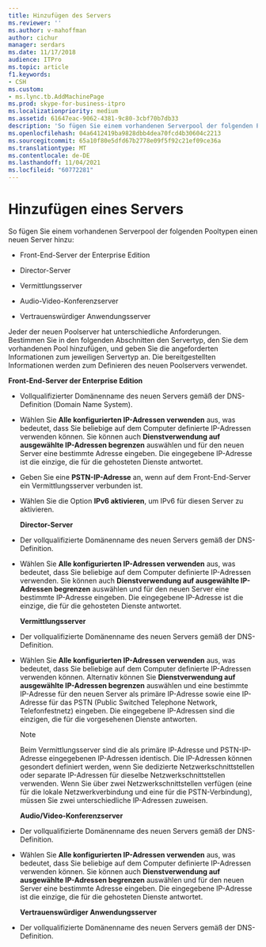 ```yaml
---
title: Hinzufügen des Servers
ms.reviewer: ''
ms.author: v-mahoffman
author: cichur
manager: serdars
ms.date: 11/17/2018
audience: ITPro
ms.topic: article
f1.keywords:
- CSH
ms.custom:
- ms.lync.tb.AddMachinePage
ms.prod: skype-for-business-itpro
ms.localizationpriority: medium
ms.assetid: 61647eac-9062-4381-9c80-3cbf70b7db33
description: 'So fügen Sie einem vorhandenen Serverpool der folgenden Pooltypen einen neuen Server hinzu:'
ms.openlocfilehash: 04a6412419ba9828dbb4dea70fcd4b30604c2213
ms.sourcegitcommit: 65a10f80e5dfd67b2778e09f5f92c21ef09ce36a
ms.translationtype: MT
ms.contentlocale: de-DE
ms.lasthandoff: 11/04/2021
ms.locfileid: "60772281"
---
```

# <a name="add-server"></a>Hinzufügen eines Servers
 
So fügen Sie einem vorhandenen Serverpool der folgenden Pooltypen einen neuen Server hinzu:
  
- Front-End-Server der Enterprise Edition
    
- Director-Server
    
- Vermittlungsserver
    
- Audio-Video-Konferenzserver
    
- Vertrauenswürdiger Anwendungsserver
    
Jeder der neuen Poolserver hat unterschiedliche Anforderungen. Bestimmen Sie in den folgenden Abschnitten den Servertyp, den Sie dem vorhandenen Pool hinzufügen, und geben Sie die angeforderten Informationen zum jeweiligen Servertyp an. Die bereitgestellten Informationen werden zum Definieren des neuen Poolservers verwendet.
  
 **Front-End-Server der Enterprise Edition**
  
- Vollqualifizierter Domänenname des neuen Servers gemäß der DNS-Definition (Domain Name System).
    
- Wählen Sie **Alle konfigurierten IP-Adressen verwenden** aus, was bedeutet, dass Sie beliebige auf dem Computer definierte IP-Adressen verwenden können. Sie können auch **Dienstverwendung auf ausgewählte IP-Adressen begrenzen** auswählen und für den neuen Server eine bestimmte Adresse eingeben. Die eingegebene IP-Adresse ist die einzige, die für die gehosteten Dienste antwortet.
    
- Geben Sie eine **PSTN-IP-Adresse** an, wenn auf dem Front-End-Server ein Vermittlungsserver verbunden ist.
    
- Wählen Sie die Option **IPv6 aktivieren**, um IPv6 für diesen Server zu aktivieren.
    
  **Director-Server**
  
- Der vollqualifizierte Domänenname des neuen Servers gemäß der DNS-Definition.
    
- Wählen Sie **Alle konfigurierten IP-Adressen verwenden** aus, was bedeutet, dass Sie beliebige auf dem Computer definierte IP-Adressen verwenden. Sie können auch **Dienstverwendung auf ausgewählte IP-Adressen begrenzen** auswählen und für den neuen Server eine bestimmte IP-Adresse eingeben. Die eingegebene IP-Adresse ist die einzige, die für die gehosteten Dienste antwortet.
    
  **Vermittlungsserver**
  
- Der vollqualifizierte Domänenname des neuen Servers gemäß der DNS-Definition.
    
- Wählen Sie **Alle konfigurierten IP-Adressen verwenden** aus, was bedeutet, dass Sie beliebige auf dem Computer definierte IP-Adressen verwenden können. Alternativ können Sie **Dienstverwendung auf ausgewählte IP-Adressen begrenzen** auswählen und eine bestimmte IP-Adresse für den neuen Server als primäre IP-Adresse sowie eine IP-Adresse für das PSTN (Public Switched Telephone Network, Telefonfestnetz) eingeben. Die eingegebene IP-Adressen sind die einzigen, die für die vorgesehenen Dienste antworten.
    
    > [!NOTE]
    > Beim Vermittlungsserver sind die als primäre IP-Adresse und PSTN-IP-Adresse eingegebenen IP-Adressen identisch. Die IP-Adressen können gesondert definiert werden, wenn Sie dedizierte Netzwerkschnittstellen oder separate IP-Adressen für dieselbe Netzwerkschnittstellen verwenden. Wenn Sie über zwei Netzwerkschnittstellen verfügen (eine für die lokale Netzwerkverbindung und eine für die PSTN-Verbindung), müssen Sie zwei unterschiedliche IP-Adressen zuweisen. 
  
  **Audio/Video-Konferenzserver**
  
- Der vollqualifizierte Domänenname des neuen Servers gemäß der DNS-Definition.
    
- Wählen Sie **Alle konfigurierten IP-Adressen verwenden** aus, was bedeutet, dass Sie beliebige auf dem Computer definierte IP-Adressen verwenden können. Sie können auch **Dienstverwendung auf ausgewählte IP-Adressen begrenzen** auswählen und für den neuen Server eine bestimmte Adresse eingeben. Die eingegebene IP-Adresse ist die einzige, die für die gehosteten Dienste antwortet.
    
  **Vertrauenswürdiger Anwendungsserver**
  
- Der vollqualifizierte Domänenname des neuen Servers gemäß der DNS-Definition.
    

